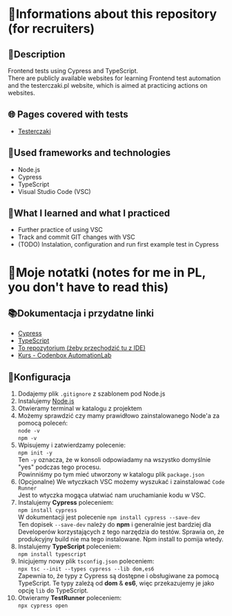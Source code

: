 # 📑Informations about this repository (for recruiters)

## 📄Description

Frontend tests using Cypress and TypeScript.\
There are publicly available websites for learning Frontend test automation and the testerczaki.pl website, which is aimed at practicing actions on websites.

## 🌐 Pages covered with tests

- [Testerczaki](https://dawidkaruga.pl/testerczaki/)

## 🧰Used frameworks and technologies

- Node.js
- Cypress
- TypeScript
- Visual Studio Code (VSC)

## 🎯What I learned and what I practiced

- Further practice of using VSC
- Track and commit GIT changes with VSC
- (TODO) Instalation, configuration and run first example test in Cypress

# 📝Moje notatki (notes for me in PL, you don't have to read this)

## 📚Dokumentacja i przydatne linki

- [Cypress](https://docs.cypress.io/guides/overview/why-cypress)
- [TypeScript](https://www.typescriptlang.org/docs/)
- [To repozytorium (żeby przechodzić tu z IDE)](https://github.com/bartlomiejfydrych/cypress-type-script)
- [Kurs - Codenbox AutomationLab](https://www.youtube.com/playlist?list=PLN9RL2PyZc19eQy4xrIva67SpB8jNqHAo)

## 🔧Konfiguracja

1. Dodajemy plik `.gitignore` z szablonem pod Node.js
2. Instalujemy [Node.js](https://nodejs.org/en/download)
3. Otwieramy terminal w katalogu z projektem
4. Możemy sprawdzić czy mamy prawidłowo zainstalowanego Node'a za pomocą poleceń:\
`node -v`\
`npm -v`
5. Wpisujemy i zatwierdzamy polecenie:\
`npm init -y`\
Ten `-y` oznacza, że w konsoli odpowiadamy na wszystko domyślnie "yes" podczas tego procesu.\
Powinniśmy po tym mieć utworzony w katalogu plik `package.json`
6. (Opcjonalne) We wtyczkach VSC możemy wyszukać i zainstalować `Code Runner`\
Jest to wtyczka mogąca ułatwiać nam uruchamianie kodu w VSC.
7. Instalujemy **Cypress** poleceniem:\
`npm install cypress`\
W dokumentacji jest polecenie `npm install cypress --save-dev`\
Ten dopisek `--save-dev` należy do **npm** i generalnie jest bardziej dla Developerów korzystających z tego narzędzia do testów. Sprawia on, że produkcyjny build nie ma tego instalowane. Npm install to pomija wtedy.
8. Instalujemy **TypeScript** poleceniem:\
`npm install typescript`
9. Inicjujemy nowy plik `tsconfig.json` poleceniem:\
`npx tsc --init --types cypress --lib dom,es6`\
Zapewnia to, że typy z Cypress są dostępne i obsługiwane za pomocą TypeScript. Te typy zależą od **dom** & **es6**, więc przekazujemy je jako opcję `lib` do TypeScript.
10. Otwieramy **TestRunner** poleceniem:\
`npx cypress open`